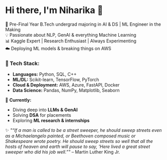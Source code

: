 # Hi there, I'm Niharika 👋  

🚀 Pre-Final Year B.Tech undergrad majoring in AI & DS | ML Engineer in the Making  
💡 Passionate about NLP, GenAI & everything Machine Learning  
📊 Kaggle Expert | Research Enthusiast | Always Experimenting  
☁️ Deploying ML models & breaking things on AWS  

### 🔧 Tech Stack:  
- **Languages:** Python, SQL, C++  
- **ML/DL:** Scikit-learn, TensorFlow, PyTorch  
- **Cloud & Deployment:** AWS, Azure, FastAPI, Docker  
- **Data Science:** Pandas, NumPy, Matplotlib, Seaborn  

📌 **Currently:**  
- Diving deep into **LLMs & GenAI**  
- Solving **DSA** for placements  
- Exploring **ML research & internships**  

✨ *"“If a man is called to be a street sweeper, he should sweep streets even as a Michaelangelo painted, or Beethoven composed music or Shakespeare wrote poetry. He should sweep streets so well that all the hosts of heaven and earth will pause to say, 'Here lived a great street sweeper who did his job well.”"* – Martin Luther King Jr.
